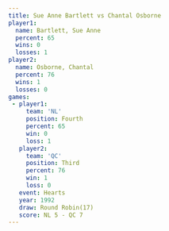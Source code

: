 ```yaml
---
title: Sue Anne Bartlett vs Chantal Osborne
player1:                  
  name: Bartlett, Sue Anne
  percent: 65             
  wins: 0                 
  losses: 1               
player2:                  
  name: Osborne, Chantal  
  percent: 76             
  wins: 1                 
  losses: 0               
games:
 - player1:          
     team: 'NL'      
     position: Fourth
     percent: 65     
     win: 0          
     loss: 1         
   player2:         
     team: 'QC'     
     position: Third
     percent: 76    
     win: 1         
     loss: 0        
   event: Hearts        
   year: 1992           
   draw: Round Robin(17)
   score: NL 5 - QC 7   
---
```

